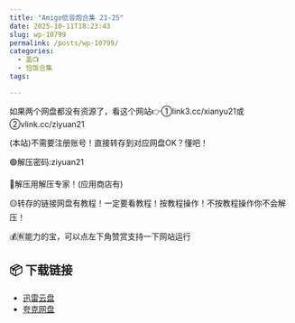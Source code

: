 ```yaml
---
title: "Amigo低音炮合集 21-25"
date: 2025-10-11T18:23:43
slug: wp-10799
permalink: /posts/wp-10799/
categories:
  - 盖📺
  - 恰饭合集
tags:

---
```


如果两个网盘都没有资源了，看这个网站👉①link3.cc/xianyu21或②vlink.cc/ziyuan21

(本站)不需要注册账号！直接转存到对应网盘OK？懂吧！

🟢解压密码:ziyuan21

🔵解压用解压专家！(应用商店有)

🟡转存的链接网盘有教程！一定要看教程！按教程操作！不按教程操作你不会解压！

💰🈶能力的宝，可以点左下角赞赏支持一下网站运行

## 📦 下载链接
- [迅雷云盘](https://blziyuan21.com/pay-download/10799?key=e1aff72f2b&down_id=0)
- [夸克网盘](https://blziyuan21.com/pay-download/10799?key=e1aff72f2b&down_id=1)

